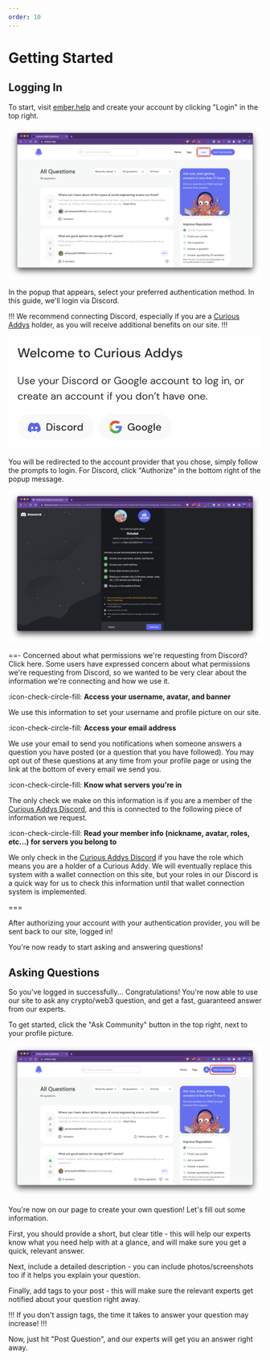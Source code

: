 ```yaml
---
order: 10
---
```


# Getting Started

## Logging In

To start, visit [ember.help](https://ember.help) and create your account by clicking "Login" in the top right.

![](/static/images/getting-started-1.png)

In the popup that appears, select your preferred authentication method. In this guide, we'll login via Discord.

!!!
We recommend connecting Discord, especially if you are a [Curious Addys](https://curiousaddys.com) holder, as you will receive additional benefits on our site.
!!!

![Select either Discord or Google](/static/images/getting-started-2.png)

You will be redirected to the account provider that you chose, simply follow the prompts to login. For Discord, click "Authorize" in the bottom right of the popup message.

![Click "Authorize" to allow us to connect your account](/static/images/getting-started-3.png)

==- Concerned about what permissions we're requesting from Discord? Click here.
Some users have expressed concern about what permissions we're requesting from Discord, so we wanted to be very clear about the information we're connecting and how we use it.

:icon-check-circle-fill: **Access your username, avatar, and banner**

We use this information to set your username and profile picture on our site.

:icon-check-circle-fill: **Access your email address**

We use your email to send you notifications when someone answers a question you have posted (or a question that you have followed). You may opt out of these questions at any time from your profile page or using the link at the bottom of every email we send you.

:icon-check-circle-fill: **Know what servers you're in**

The only check we make on this information is if you are a member of the [Curious Addys Discord](https://discord.gg/catc), and this is connected to the following piece of information we request.

:icon-check-circle-fill: **Read your member info (nickname, avatar, roles, etc...) for servers you belong to**

We only check in the [Curious Addys Discord](https://discord.gg/catc) if you have the role which means you are a holder of a Curious Addy. We will eventually replace this system with a wallet connection on this site, but your roles in our Discord is a quick way for us to check this information until that wallet connection system is implemented.

===

After authorizing your account with your authentication provider, you will be sent back to our site, logged in!

You're now ready to start asking and answering questions!

## Asking Questions

So you've logged in successfully... Congratulations! You're now able to use our site to ask any crypto/web3 question, and get a fast, guaranteed answer from our experts.

To get started, click the "Ask Community" button in the top right, next to your profile picture.

![](/static/images/getting-started-4.png)

You're now on our page to create your own question! Let's fill out some information.

First, you should provide a short, but clear title - this will help our experts know what you need help with at a glance, and will make sure you get a quick, relevant answer.

Next, include a detailed description - you can include photos/screenshots too if it helps you explain your question.

Finally, add tags to your post - this will make sure the relevant experts get notified about your question right away.

!!!
If you don't assign tags, the time it takes to answer your question may increase!
!!!

Now, just hit "Post Question", and our experts will get you an answer right away.
